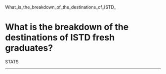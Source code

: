 What_is_the_breakdown_of_the_destinations_of_ISTD_



What is the breakdown of the destinations of ISTD fresh graduates?
==================================================================

STATS

---

